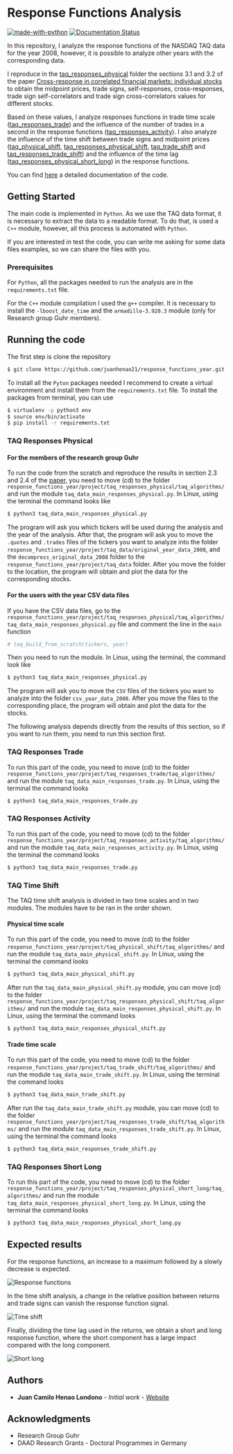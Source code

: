 # Response Functions Analysis

[![made-with-python](https://img.shields.io/badge/Made%20with-Python-1f425f.svg)](https://www.python.org/)
[![Documentation Status](https://readthedocs.org/projects/ansicolortags/badge/?version=latest)](https://response-functions-year.readthedocs.io/en/latest/)

In this repository, I analyze the response functions of the NASDAQ TAQ data for
the year 2008, however, it is possible to analyze other years with the
corresponding data.

I reproduce in the [taq_responses_physical](https://github.com/juanhenao21/response_functions_year/tree/master/project/taq_responses_physical)
folder the sections 3.1 and 3.2 of the paper
[Cross-response in correlated financial markets: individual stocks](https://link.springer.com/content/pdf/10.1140/epjb/e2016-60818-y.pdf)
to obtain the midpoint prices, trade signs, self-responses, cross-responses,
trade sign self-correlators and trade sign cross-correlators values for
different stocks.

Based on these values, I analyze responses functions in trade time scale
([taq_responses_trade](https://github.com/juanhenao21/response_functions_year/tree/master/project/taq_responses_trade/taq_algorithms))
and the influence of the number of trades in a second in the response functions
([taq_responses_activity](https://github.com/juanhenao21/response_functions_year/tree/master/project/taq_responses_activity/taq_algorithms)).
I also analyze the influence of the time shift between trade signs and midpoint
prices
([taq_physical_shift](https://github.com/juanhenao21/response_functions_year/tree/master/project/taq_physical_shift/taq_algorithms),
[taq_responses_physical_shift](https://github.com/juanhenao21/response_functions_year/tree/master/project/taq_responses_physical_shift/taq_algorithms),
[taq_trade_shift](https://github.com/juanhenao21/response_functions_year/tree/master/project/taq_trade_shift/taq_algorithms)
and
[taq_responses_trade_shift](https://github.com/juanhenao21/response_functions_year/tree/master/project/taq_responses_trade_shift/taq_algorithms))
and the influence of the time lag
([taq_responses_physical_short_long](https://github.com/juanhenao21/response_functions_year/tree/master/project/taq_responses_physical_short_long/taq_algorithms))
in the response functions.

You can find [here](https://response-functions-year.readthedocs.io/en/latest/)
a detailed documentation of the code.

## Getting Started

The main code is implemented in `Python`. As we use the TAQ data format, it is
necessary to extract the data to a readable format. To do that, is used a `C++`
module, however, all this process is automated with `Python`.

If you are interested in test the code, you can write me asking for some data
files examples, so we can share the files with you.

### Prerequisites

For `Python`, all the packages needed to run the analysis are in the
`requirements.txt` file.

For the `C++` module compilation I used the `g++` compiler. It is necessary to
install the `-lboost_date_time` and the `armadillo-3.920.3` module (only for
Research group Guhr members).

## Running the code

The first step is clone the repository

```bash
$ git clone https://github.com/juanhenao21/response_functions_year.git
```

To install all the `Pyton` packages needed I recommend to create a virtual
environment and install them from the `requirements.txt` file. To install the
packages from terminal, you can use

```bash
$ virtualenv -p python3 env
$ source env/bin/activate
$ pip install -r requirements.txt
```

### TAQ Responses Physical

#### For the members of the research group Guhr

To run the code from the scratch and reproduce the results in section 2.3 and
2.4 of the
[paper](https://link.springer.com/content/pdf/10.1140/epjb/e2016-60818-y.pdf),
you need to move (cd) to the folder
`response_functions_year/project/taq_responses_physical/taq_algorithms/` and
run the module `taq_data_main_responses_physical.py`. In Linux, using the
terminal the command looks like

```bash
$ python3 taq_data_main_responses_physical.py
```

The program will ask you which tickers will be used during the analysis and the
year of the analysis. After that, the program will ask you to move the
`.quotes` and `.trades` files of the tickers you want to analyze into the
folder `response_functions_year/project/taq_data/original_year_data_2008`, and
the `decompress_original_data_2008` folder to the
`response_functions_year/project/taq_data` folder.
After you move the folder to the location, the program will obtain and plot the
data for the corresponding stocks.

#### For the users with the year CSV data files

If you have the CSV data files, go to the
`response_functions_year/project/taq_responses_physical/taq_algorithms/taq_data_main_responses_physical.py`
file and comment the line in the `main` function

```Python
# taq_build_from_scratch(tickers, year)
```

Then you need to run the module. In Linux, using the terminal, the command look
like

```bash
$ python3 taq_data_main_responses_physical.py
```

The program will ask you to move the `CSV` files of the tickers you want to
analyze into the folder `csv_year_data_2008`.
After you move the files to the corresponding place, the program will obtain
and plot the data for the stocks.

The following analysis depends directly from the results of this section, so if
you want to run them, you need to run this section first.

### TAQ Responses Trade

To run this part of the code, you need to move (cd) to the folder
`response_functions_year/project/taq_responses_trade/taq_algorithms/` and run
the module `taq_data_main_responses_trade.py`. In Linux, using the terminal the
command looks

```bash
$ python3 taq_data_main_responses_trade.py
```

### TAQ Responses Activity

To run this part of the code, you need to move (cd) to the folder
`response_functions_year/project/taq_responses_activity/taq_algorithms/` and
run the module `taq_data_main_responses_activity.py`. In Linux, using the
terminal the command looks

```bash
$ python3 taq_data_main_responses_trade.py
```

### TAQ Time Shift

The TAQ time shift analysis is divided in two time scales and in two modules.
The modules have to be ran in the order shown.

#### Physical time scale

To run this part of the code, you need to move (cd) to the folder
`response_functions_year/project/taq_physical_shift/taq_algorithms/` and run
the module `taq_data_main_physical_shift.py`. In Linux, using the terminal the
command looks

```bash
$ python3 taq_data_main_physical_shift.py
```

After run the `taq_data_main_physical_shift.py` module, you can move (cd) to
the folder
`response_functions_year/project/taq_responses_physical_shift/taq_algorithms/`
and run the module `taq_data_main_responses_physical_shift.py`. In Linux, using
the terminal the command looks

```bash
$ python3 taq_data_main_responses_physical_shift.py
```

#### Trade time scale

To run this part of the code, you need to move (cd) to the folder
`response_functions_year/project/taq_trade_shift/taq_algorithms/` and run the
module `taq_data_main_trade_shift.py`. In Linux, using the terminal the
command looks

```bash
$ python3 taq_data_main_trade_shift.py
```

After run the `taq_data_main_trade_shift.py` module, you can move (cd) to the
folder
`response_functions_year/project/taq_responses_trade_shift/taq_algorithms/`
and run the module `taq_data_main_responses_trade_shift.py`. In Linux, using
the terminal the command looks

```bash
$ python3 taq_data_main_responses_trade_shift.py
```

### TAQ Responses Short Long

To run this part of the code, you need to move (cd) to the folder
`response_functions_year/project/taq_responses_physical_short_long/taq_algorithms/`
and run the module `taq_data_main_responses_physical_short_long.py`. In Linux,
using the terminal the command looks

```bash
$ python3 taq_data_main_responses_physical_short_long.py
```

## Expected results

For the response functions, an increase to a maximum followed by a slowly
decrease is expected.

![Response functions](paper/response_functions_analysis_paper/figures/03_responses_physical_scale_2008.png)

In the time shift analysis, a change in the relative position between returns
and trade signs can vanish the response function signal.

![Time shift](paper/response_functions_analysis_paper/figures/04_shift_responses_physical.png)

Finally, dividing the time lag used in the returns, we obtain a short and long
response function, where the short component has a large impact compared with
the long component.

![Short long](paper/response_functions_analysis_paper/figures/05_short_long_GOOG_MA.png)

## Authors

* **Juan Camilo Henao Londono** - *Initial work* - [Website](https://juanhenao21.github.io)

## Acknowledgments

* Research Group Guhr
* DAAD Research Grants - Doctoral Programmes in Germany
